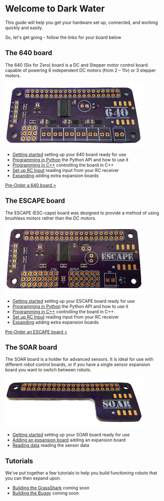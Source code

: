# Welcome to Dark Water

This guide will help you get your hardware set up, connected, and working quickly and easily.

So, let's get going - follow the links for your board below

## The 640 board

The 640 (Six for Zero) board is a DC and Stepper motor control board capable of powering 6 independent DC motors (from 2 – 11v) or 3 stepper motors.

![640](/images/640-450.png)

- [Getting started](/640.html#introduction-getting-started) setting up your 640 board ready for use
- [Programming in Python](/640.html#programming-the-640-python) the Python API and how to use it
- [Programming in C++](/640.html#programming-the-640-c) controlling the board in C++
- [Set up RC Input]() reading input from your RC receiver
- [Expanding]() adding extra expansion boards

[Pre-Order a 640 board >](https://darkwater.io/product/640-dc-motor-control-board/)

## The ESCAPE board

The ESCAPE (ESC-cape) board was designed to provide a method of using brushless motors rather than the DC motors.

![escape](/images/escape-450.png)

- [Getting started]() setting up your ESCAPE board ready for use
- [Programming in Python]() the Python API and how to use it
- [Programming in C++]() controlling the board in C++
- [Set up RC Input]() reading input from your RC receiver
- [Expanding]() adding extra expansion boards

[Pre-Order an ESCAPE board >](https://darkwater.io/product/escape-esc-powered-motor-control-board/)

## The SOAR board

The SOAR board is a holder for advanced sensors. It is ideal for use with different robot control boards, or if you have a single sensor expansion board you want to switch between robots.

![soar](/images/soar-450.png)

- [Getting started]() setting up your SOAR board ready for use
- [Adding an expansion board]() adding an expansion board
- [Reading data]() reading the sensor data

## Tutorials

We've put together a few tutorials to help you build functioning robots that you can then expand upon.

- [Building the GrassShark]() coming soon
- [Building the Buggy]() coming soon
